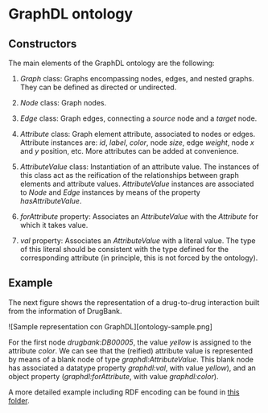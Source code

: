# GraphDL ontology

## Constructors
The main elements of the GraphDL ontology are the following:

1. _Graph_ class: Graphs encompassing nodes, edges, and nested graphs. They can be defined as directed or undirected.

2. _Node_ class: Graph nodes.

3. _Edge_ class: Graph edges, connecting  a _source_ node and a _target_ node.

4. _Attribute_ class: Graph element attribute, associated to nodes or edges. Attribute instances are: _id_, _label_, _color_, node _size_, edge _weight_, node _x_ and _y_ position,  etc. More attributes can be added at convenience.

5. _AttributeValue_ class: Instantiation of an attribute value. The instances of this class act as the reification of the relationships between graph elements and attribute values. _AttributeValue_ instances are associated to _Node_ and _Edge_ instances by means of the property _hasAttributeValue_.

6. _forAttribute_ property: Associates an _AttributeValue_ with the _Attribute_ for which it takes value.

7. _val_ property: Associates an _AttributeValue_ with a literal value. The type of this literal should be consistent with the type defined for the corresponding attribute (in principle, this is not forced by the ontology).

## Example
The next figure shows the representation of a drug-to-drug interaction built from the information of DrugBank.

![Sample representation con GraphDL][ontology-sample.png]

For the first node _drugbank:DB00005_, the value _yellow_ is assigned to the attribute _color_. We can see that the (reified) attribute value is represented by means of a blank node of type _graphdl:AttributeValue_. This blank node has associated a datatype property _graphdl:val_, with value _yellow_), and an object property (_graphdl:forAttribute_, with value _graphdl:color_). 

A more detailed example including RDF encoding can be found in [this folder](graph-sample.ttl).




